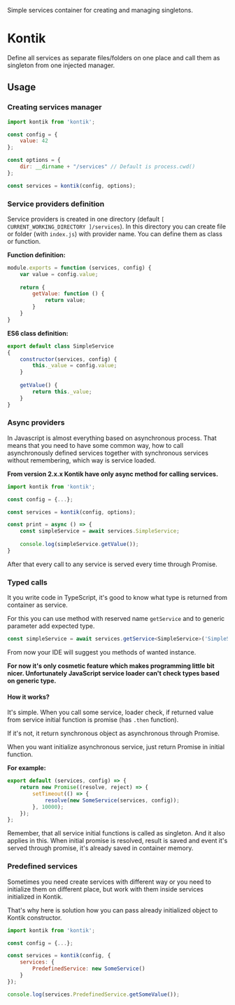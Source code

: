 Simple services container for creating and managing singletons.

# Kontik

Define all services as separate files/folders on one place and call them as singleton from one injected manager.

## Usage

### Creating services manager

```javascript
import kontik from 'kontik';

const config = {
    value: 42
};

const options = {
    dir: __dirname + "/services" // Default is process.cwd()
};

const services = kontik(config, options);
```

### Service providers definition

Service providers is created in one directory (default `[ CURRENT_WORKING_DIRECTORY ]/services`).
In this directory you can create file or folder (with `index.js`) with provider name.
You can define them as class or function.

__Function definition:__

```javascript
module.exports = function (services, config) {
    var value = config.value;
    
    return {
        getValue: function () {
            return value;
        }
    }
}
```

__ES6 class definition:__

```javascript
export default class SimpleService
{
    constructor(services, config) {
        this._value = config.value;
    }
    
    getValue() {
        return this._value;
    }
}
```

### Async providers

In Javascript is almost everything based on asynchronous process. That means that you need to have some common way, 
how to call asynchronously defined services together with synchronous services without remembering,
which way is service loaded.

__From version 2.x.x Kontik have only async method for calling services.__

```javascript
import kontik from 'kontik';

const config = {...};

const services = kontik(config, options);

const print = async () => {
    const simpleService = await services.SimpleService;
    
    console.log(simpleService.getValue());
}
```

After that every call to any service is served every time through Promise.  

### Typed calls

It you write code in TypeScript, it's good to know what type is returned from container as service.

For this you can use method with reserved name `getService` and to generic parameter add expected type.

```typescript
const simpleService = await services.getService<SimpleService>('SimpleService');
``` 

From now your IDE will suggest you methods of wanted instance.

__For now it's only cosmetic feature which makes programming little bit nicer.
Unfortunately JavaScript service loader can't check types based on generic type.__

#### How it works?

It's simple. When you call some service, loader check, if returned value from service initial function is promise
(has `.then` function).

If it's not, it return synchronous object as asynchronous through Promise.

When you want initialize asynchronous service, just return Promise in initial function.

__For example:__

```javascript
export default (services, config) => {
    return new Promise((resolve, reject) => {
        setTimeout(() => {
            resolve(new SomeService(services, config));
        }, 10000);
    });
};
```

Remember, that all service initial functions is called as singleton. And it also applies in this. When initial promise
is resolved, result is saved and event it's served through promise, it's already saved in container memory.

### Predefined services

Sometimes you need create services with different way or you need to initialize them on different place, but work
with them inside services initialized in Kontik.

That's why here is solution how you can pass already initialized object to Kontik constructor.

```javascript
import kontik from 'kontik';

const config = {...};

const services = kontik(config, {
    services: {
        PredefinedService: new SomeService()
    }
});

console.log(services.PredefinedService.getSomeValue());
```

